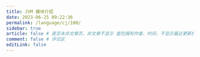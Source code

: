 ```yaml
---
title: JVM 模块介绍
date: 2023-06-25 09:22:36
permalink: /language/cj/100/
sidebar: true
article: false # 是否未非文章页，非文章不显示 面包屑和作者、时间，不显示最近更新栏，不会参与到最近更新文章的数据计算中
comment: false # 评论区
editLink: false
---
```



